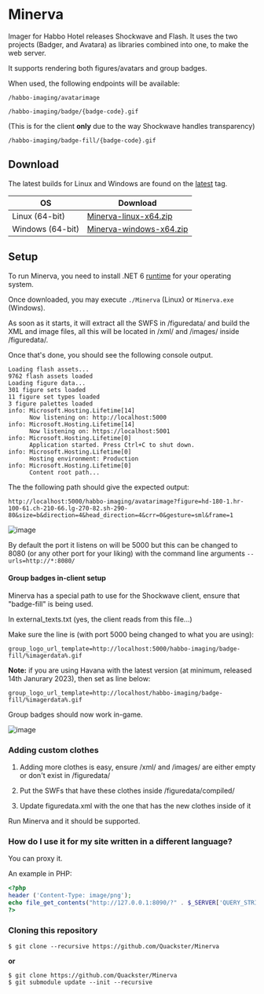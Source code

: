 # Minerva

Imager for Habbo Hotel releases Shockwave and Flash. It uses the two projects (Badger, and Avatara) as libraries combined into one, to make the web server.

It supports rendering both figures/avatars and group badges.

When used, the following endpoints will be available:

``/habbo-imaging/avatarimage``

``/habbo-imaging/badge/{badge-code}.gif``

(This is for the client **only** due to the way Shockwave handles transparency)

``/habbo-imaging/badge-fill/{badge-code}.gif``

## Download

The latest builds for Linux and Windows are found on the [latest](https://github.com/Quackster/Minerva/releases/tag/latest) tag.

| OS | Download |
|---|---|
| Linux (64-bit) | [Minerva-linux-x64.zip](https://github.com/Quackster/Minerva/releases/download/latest/Minerva-linux-x64.zip) |
| Windows (64-bit) | [Minerva-windows-x64.zip](https://github.com/Quackster/Minerva/releases/download/latest/Minerva-win-x64.zip) |

## Setup

To run Minerva, you need to install .NET 6 [runtime](https://dotnet.microsoft.com/en-us/download/dotnet/6.0) for your operating system.

Once downloaded, you may execute ``./Minerva`` (Linux) or ``Minerva.exe`` (Windows).

As soon as it starts, it will extract all the SWFS in /figuredata/ and build the XML and image files, all this will be located in /xml/ and /images/ inside /figuredata/.

Once that's done, you should see the following console output.

```
Loading flash assets...
9762 flash assets loaded
Loading figure data...
301 figure sets loaded
11 figure set types loaded
3 figure palettes loaded
info: Microsoft.Hosting.Lifetime[14]
      Now listening on: http://localhost:5000
info: Microsoft.Hosting.Lifetime[14]
      Now listening on: https://localhost:5001
info: Microsoft.Hosting.Lifetime[0]
      Application started. Press Ctrl+C to shut down.
info: Microsoft.Hosting.Lifetime[0]
      Hosting environment: Production
info: Microsoft.Hosting.Lifetime[0]
      Content root path...
```

The the following path should give the expected output:

```
http://localhost:5000/habbo-imaging/avatarimage?figure=hd-180-1.hr-100-61.ch-210-66.lg-270-82.sh-290-80&size=b&direction=4&head_direction=4&crr=0&gesture=sml&frame=1
```

![image](https://user-images.githubusercontent.com/1328523/212457834-67011df8-db85-41da-ad71-129bd1fadd33.png)

By default the port it listens on will be 5000 but this can be changed to 8080 (or any other port for your liking) with the command line arguments ``--urls=http://*:8080/``

#### Group badges in-client setup

Minerva has a special path to use for the Shockwave client, ensure that "badge-fill" is being used.

In external_texts.txt (yes, the client reads from this file...)

Make sure the line is (with port 5000 being changed to what you are using):

```
group_logo_url_template=http://localhost:5000/habbo-imaging/badge-fill/%imagerdata%.gif
```

**Note:** if you are using Havana with the latest version (at minimum, released 14th Janurary 2023), then set as line below:

```
group_logo_url_template=http://localhost/habbo-imaging/badge-fill/%imagerdata%.gif
```

Group badges should now work in-game.

![image](https://user-images.githubusercontent.com/1328523/212458081-6f3d390b-48de-4401-bb56-8beab3250269.png)


### Adding custom clothes

1. Adding more clothes is easy, ensure /xml/ and /images/ are either empty or don't exist in /figuredata/

2. Put the SWFs that have these clothes inside /figuredata/compiled/

3. Update figuredata.xml with the one that has the new clothes inside of it

Run Minerva and it should be supported.

### How do I use it for my site written in a different language?

You can proxy it.

An example in PHP:

```php
<?php
header ('Content-Type: image/png');
echo file_get_contents("http://127.0.0.1:8090/?" . $_SERVER['QUERY_STRING']);
?>
```
### Cloning this repository

```
$ git clone --recursive https://github.com/Quackster/Minerva
```

**or**

```
$ git clone https://github.com/Quackster/Minerva
$ git submodule update --init --recursive

